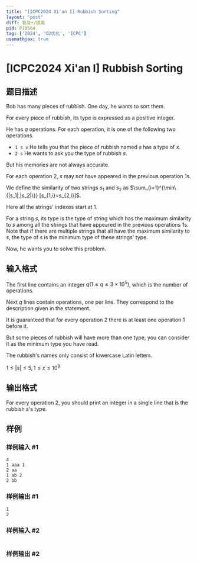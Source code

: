 ```yaml
---
title: "[ICPC2024 Xi'an I] Rubbish Sorting"
layout: "post"
diff: 普及+/提高
pid: P10564
tag: ['2024', 'O2优化', 'ICPC']
usemathjax: true
---
```


# [ICPC2024 Xi'an I] Rubbish Sorting
## 题目描述


Bob has many pieces of rubbish. One day, he wants to sort them.
    
    
    
For every piece of rubbish, its type is expressed as a positive integer.
    
    
    
He has $q$ operations. For each operation, it is one of the following two operations.

- `1 s x` He tells you that the piece of rubbish named $s$ has a type of $x$.
- `2 s` He wants to ask you the type of rubbish $s$.


    
But his memories are not always accurate.
    
    
    
For each operation $2$, $s$ may not have appeared in the previous operation $1$s.
    
    
    
We define the similarity of two strings $s_1$ and $s_2$ as $\sum_{i=1}^{\min\{|s_1|,|s_2|\}} [s_{1,i}=s_{2,i}]$.
    
    
    
Here all the strings' indexes start at $1$.
    
    
    
For a string $s$, its type is the type of string which has the maximum similarity to $s$ among all the strings that have appeared in the previous operations $1$s. Note that if there are multiple strings that all have the maximum similarity to $s$, the type of $s$ is the minimum type of these strings' type.
    
    
    
Now, he wants you to solve this problem.
    
## 输入格式


The first line contains an integer $q(1\le q\le 3\times 10^5)$, which is the number of operations.
    
    
    
Next $q$ lines contain operations, one per line. They correspond to the description given in the statement.
    
    
    
It is guaranteed that for every operation $2$ there is at least one operation $1$ before it.
    
    
    
But some pieces of rubbish will have more than one type, you can consider it as the minimum type you have read.
    
    
    
The rubbish's names only consist of lowercase Latin letters.
    
    
    
$1 \le |s| \le 5, 1 \le x \le 10^9$
## 输出格式


    
For every operation $2$, you should print an integer in a single line that is the rubbish $s$'s type.
    
## 样例

### 样例输入 #1
```
4
1 aaa 1
2 aa
1 ab 2
2 bb
```
### 样例输出 #1
```
1
2
```
### 样例输入 #2
```

```
### 样例输出 #2
```

```
